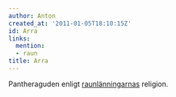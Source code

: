 ```yaml
---
author: Anton
created_at: '2011-01-05T18:10:15Z'
id: Arra
links:
  mention:
  - raun
title: Arra
---
```


Pantheraguden enligt [raunlänningarnas] religion.

  [raunlänningarnas]: raun

